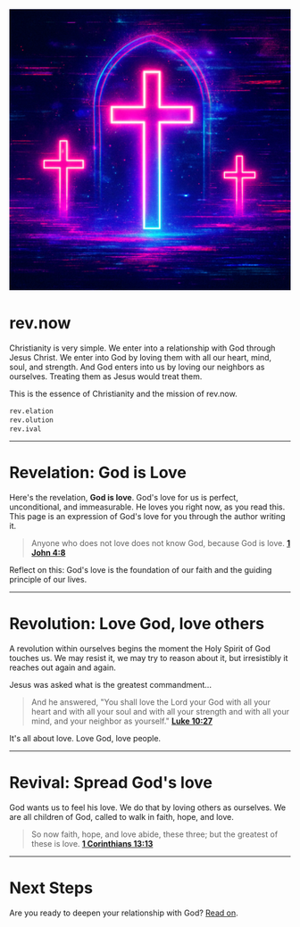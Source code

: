 <div id="intro-image">
  <img id="crosses" src="/assets/crosses.png" alt="Revival Now Crosses Image" />
  <div id="rebuke-container">
    <p id="rebuke"></p>
  </div>
</div>

# rev.now

Christianity is very simple. We enter into a relationship with God through
Jesus Christ. We enter into God by loving them with all our heart, mind, soul,
and strength. And God enters into us by loving our neighbors as ourselves.
Treating them as Jesus would treat them.

This is the essence of Christianity and the mission of rev.now.

```
rev.elation
rev.olution
rev.ival
```

---

# Revelation: God is Love

Here's the revelation, **God is love**. God's love for us is perfect,
unconditional, and immeasurable. He loves you right now, as you read this. This
page is an expression of God's love for you through the author writing it.

> Anyone who does not love does not know God, because God is love. **[1 John 4:8](https://www.biblegateway.com/passage/?search=1John4:8&version=ESV)**

Reflect on this: God's love is the foundation of our faith and the guiding principle of our lives.

---

# Revolution: Love God, love others

A revolution within ourselves begins the moment the Holy Spirit of God touches us. We may resist it, we may try to reason about it, but irresistibly it reaches out again and again.

Jesus was asked what is the greatest commandment...

> And he answered, "You shall love the Lord your God with all your heart and
> with all your soul and with all your strength and with all your mind,
> and your neighbor as yourself." **[Luke 10:27](https://www.biblegateway.com/passage/?search=Luke10:27&version=ESV)**

It's all about love. Love God, love people.

---

# Revival: Spread God's love

God wants us to feel his love. We do that by loving others as ourselves. We are
all children of God, called to walk in faith, hope, and love.

> So now faith, hope, and love abide, these three; but the greatest of these is love. **[1 Corinthians 13:13](https://www.biblegateway.com/passage/?search=1Corinthians13:13&version=ESV)**

---

# Next Steps

Are you ready to deepen your relationship with God? [Read on](/next-steps.html).